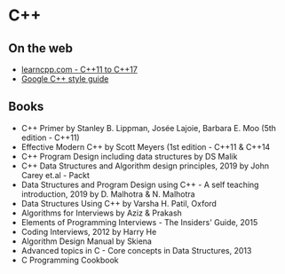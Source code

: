 # C++

## On the web
* [learncpp.com - C++11 to C++17](https://learncpp.com)
* [Google C++ style guide](https://google.github.io/styleguide/cppguide.html)

## Books
* C++ Primer by Stanley B. Lippman, Josée Lajoie, Barbara E. Moo (5th edition - C++11)
* Effective Modern C++ by Scott Meyers (1st edition - C++11 & C++14
* C++ Program Design including data structures by DS Malik
* C++ Data Structures and Algorithm design principles, 2019 by John Carey et.al - Packt
* Data Structures and Program Design using C++ - A self teaching introduction, 2019 by D. Malhotra & N. Malhotra
*  Data Structures Using C++ by Varsha H. Patil, Oxford
* Algorithms for Interviews by Aziz & Prakash
* Elements of Programming Interviews - The Insiders' Guide, 2015
* Coding Interviews, 2012 by Harry He
* Algorithm Design Manual by Skiena
* Advanced topics in C - Core concepts in Data Structures, 2013
* C Programming Cookbook
